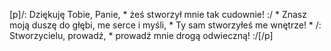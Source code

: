 [p]/: Dziękuję Tobie, Panie, * żeś stworzył mnie tak cudownie! :/ * Znasz moją duszę do głębi, me serce i myśli, * Ty sam stworzyłeś me wnętrze! * /: Stworzycielu, prowadź, * prowadź mnie drogą odwieczną! :/[/p]